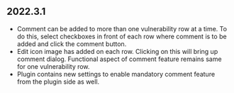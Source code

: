 ## 2022.3.1

* Comment can be added to more than one vulnerability row at a time. 
  To do this, select checkboxes in front of each row where comment is to be  added and click the comment button.
* Edit icon image has added on each row. Clicking on this will bring up comment dialog. Functional      aspect of comment feature remains same for one vulnerability row.  
* Plugin contains new settings to enable mandatory comment feature from the plugin side as well. 
